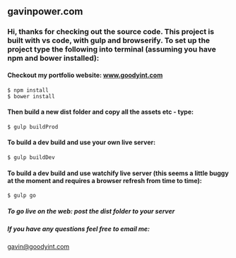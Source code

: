 ## gavinpower.com

###  Hi, thanks for checking out the source code. This project is built with vs code, with gulp and browserify. To set up the project type the following into terminal (assuming you have npm and bower installed):

#### Checkout my portfolio website: www.goodyint.com

```
$ npm install
$ bower install
```

#### Then build a new dist folder and copy all the assets etc - type:

```
$ gulp buildProd
```

#### To build a dev build and use your own live server:

```
$ gulp buildDev
```

#### To build a dev build and use watchify live server (this seems a little buggy at the moment and requires a browser refresh from time to time):

```
$ gulp go
```

##### To go live on the web:  post the dist folder to your server

##### If you have any questions feel free to email me:

gavin@goodyint.com

